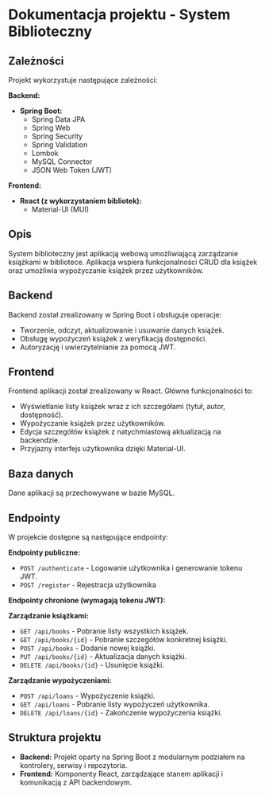 # Dokumentacja projektu - System Biblioteczny

## Zależności

Projekt wykorzystuje następujące zależności:

**Backend:**

- **Spring Boot:**
  - Spring Data JPA
  - Spring Web
  - Spring Security
  - Spring Validation
  - Lombok
  - MySQL Connector
  - JSON Web Token (JWT)

**Frontend:**

- **React (z wykorzystaniem bibliotek):**
  - Material-UI (MUI)

## Opis

System biblioteczny jest aplikacją webową umożliwiającą zarządzanie książkami w bibliotece. Aplikacja wspiera funkcjonalności CRUD dla książek oraz umożliwia wypożyczanie książek przez użytkowników.

## Backend

Backend został zrealizowany w Spring Boot i obsługuje operacje:

- Tworzenie, odczyt, aktualizowanie i usuwanie danych książek.
- Obsługę wypożyczeń książek z weryfikacją dostępności.
- Autoryzację i uwierzytelnianie za pomocą JWT.

## Frontend

Frontend aplikacji został zrealizowany w React. Główne funkcjonalności to:

- Wyświetlanie listy książek wraz z ich szczegółami (tytuł, autor, dostępność).
- Wypożyczanie książek przez użytkowników.
- Edycja szczegółów książek z natychmiastową aktualizacją na backendzie.
- Przyjazny interfejs użytkownika dzięki Material-UI.

## Baza danych

Dane aplikacji są przechowywane w bazie MySQL.

## Endpointy

W projekcie dostępne są następujące endpointy:

**Endpointy publiczne:**

- `POST /authenticate` - Logowanie użytkownika i generowanie tokenu JWT.
- `POST /register` - Rejestracja użytkownika

**Endpointy chronione (wymagają tokenu JWT):**

**Zarządzanie książkami:**

- `GET /api/books` - Pobranie listy wszystkich książek.
- `GET /api/books/{id}` - Pobranie szczegółów konkretnej książki.
- `POST /api/books` - Dodanie nowej książki.
- `PUT /api/books/{id}` - Aktualizacja danych książki.
- `DELETE /api/books/{id}` - Usunięcie książki.

**Zarządzanie wypożyczeniami:**

- `POST /api/loans` - Wypożyczenie książki.
- `GET /api/loans` - Pobranie listy wypożyczeń użytkownika.
- `DELETE /api/loans/{id}` - Zakończenie wypożyczenia książki.

## Struktura projektu

- **Backend:** Projekt oparty na Spring Boot z modularnym podziałem na kontrolery, serwisy i repozytoria.
- **Frontend:** Komponenty React, zarządzające stanem aplikacji i komunikacją z API backendowym.
